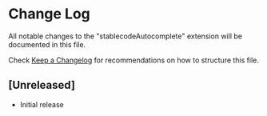 # Change Log

All notable changes to the "stablecodeAutocomplete" extension will be documented in this file.

Check [Keep a Changelog](http://keepachangelog.com/) for recommendations on how to structure this file.

## [Unreleased]

- Initial release